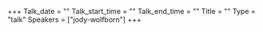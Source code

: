 +++
Talk_date = ""
Talk_start_time = ""
Talk_end_time = ""
Title = ""
Type = "talk"
Speakers = ["jody-wolfborn"]
+++


